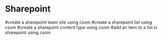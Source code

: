 # Sharepoint
#create a sharepoint team site using csom
#create a sharepoint list using csom
#create a sharepoint content type using csom
#add an item to a list in sharepoint using csom
